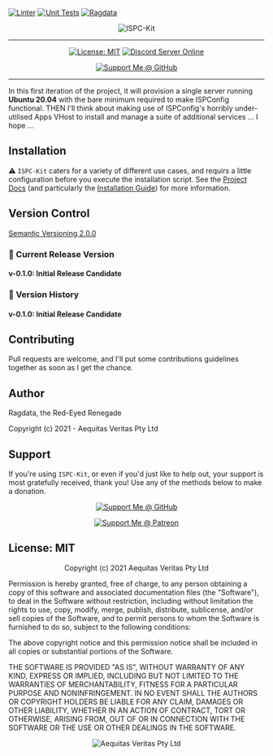 [![Linter](https://github.com/Ragdata/ispc-kit/actions/workflows/linter.yaml/badge.svg?branch=master)](https://github.com/Ragdata/ispc-kit/actions/workflows/lint.yaml)
[![Unit Tests](https://github.com/Ragdata/ispc-kit/actions/workflows/unit.yml/badge.svg)](https://github.com/Ragdata/ispc-kit/actions/workflows/unit.yml)
[![Ragdata](https://circleci.com/gh/Ragdata/ispc-kit.svg?style=svg)](https://app.circleci.com/pipelines/github/Ragdata/ispc-kit)

<p align="center"><img src="https://i.imgur.com/sLpvO40.png" title="ISPC-Kit" /></p>
<hr />
<p align="center">
    <a href="https://opensource.org/licenses/MIT"><img src="https://img.shields.io/badge/License-MIT-yellow.svg" alt="License: MIT" /></a>
    <a href="https://discord.gg/54PkrM7TKq"><img src="https://shields.io/badge/Discord_Server-Online-green.svg?logo=Discord" alt="Discord Server Online" /></a>
</p>
<p align="center"><a href="https://github.com/sponsors/Ragdata"><img  src="https://img.shields.io/badge/Github-Sponsor_This_Project-blue?logo=Github" alt="Support Me @ GitHub" /></a></p>
<hr />

In this first iteration of the project, it will provision a single server running **Ubuntu 20.04** with the bare minimum required to make ISPConfig functional. THEN I'll think about making use of ISPConfig's horribly under-utilised Apps VHost to install and manage a suite of additional services ... I hope ...

## Installation

:warning: `ISPC-Kit` caters for a variety of different use cases, and requirs a little configuration before you execute the installation script.  See the [Project Docs](docs/README.md) (and particularly the [Installation Guide](docs/README.md#Installation-Guide)) for more information.

## Version Control
[Semantic Versioning 2.0.0](https://semver.org/)

### :pushpin: Current Release Version

#### v-0.1.0: Initial Release Candidate

### :pushpin: Version History

#### v-0.1.0: Initial Release Candidate

## Contributing

Pull requests are welcome, and I'll put some contributions guidelines together as soon as I get the chance.

## Author

Ragdata, the Red-Eyed Renegade

Copyright (c) 2021 - Aequitas Veritas Pty Ltd

## Support

If you're using `ISPC-Kit`, or even if you'd just like to help out, your support is most gratefully received, thank you!  Use any of the methods below to make a donation.

<p align="center"><a href="https://github.com/sponsors/Ragdata"><img  src="https://img.shields.io/badge/Github-Sponsor_This_Project-blue?logo=Github" alt="Support Me @ GitHub" /></a></p>

<p align="center">
<!-- <a href="https://ko-fi.com/ragdata"><img src="https://img.shields.io/badge/Buy_Me_A-Ko_Fi-9cf?logo=Ko-fi" alt="Buy Me A Ko-fi" /></a> -->
<a href="https://www.patreon.com/ragdata"><img  src="https://img.shields.io/badge/Patreon-Support_This_Project-red?logo=Patreon" alt="Support Me @ Patreon" /></a>
<!-- <a href="https://paypal.me/ragdata/25"><img src="https://img.shields.io/badge/PayPal-Donate-yellow?logo=PayPal" alt="Donate @ PayPal" /></a> -->
</p>

## License: MIT

<p align="center">Copyright (c) 2021 Aequitas Veritas Pty Ltd</p>

Permission is hereby granted, free of charge, to any person obtaining a copy
of this software and associated documentation files (the "Software"), to deal
in the Software without restriction, including without limitation the rights
to use, copy, modify, merge, publish, distribute, sublicense, and/or sell
copies of the Software, and to permit persons to whom the Software is
furnished to do so, subject to the following conditions:

The above copyright notice and this permission notice shall be included in all
copies or substantial portions of the Software.

THE SOFTWARE IS PROVIDED "AS IS", WITHOUT WARRANTY OF ANY KIND, EXPRESS OR
IMPLIED, INCLUDING BUT NOT LIMITED TO THE WARRANTIES OF MERCHANTABILITY,
FITNESS FOR A PARTICULAR PURPOSE AND NONINFRINGEMENT. IN NO EVENT SHALL THE
AUTHORS OR COPYRIGHT HOLDERS BE LIABLE FOR ANY CLAIM, DAMAGES OR OTHER
LIABILITY, WHETHER IN AN ACTION OF CONTRACT, TORT OR OTHERWISE, ARISING FROM,
OUT OF OR IN CONNECTION WITH THE SOFTWARE OR THE USE OR OTHER DEALINGS IN THE
SOFTWARE.

<p align="center"><img src="https://i.imgur.com/oj33Nuw.png" title="Aequitas Veritas Pty Ltd" /></p>
